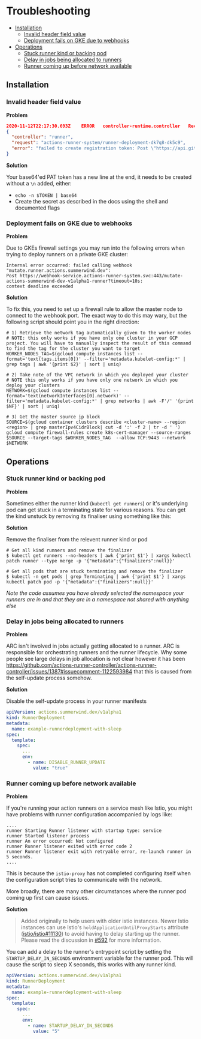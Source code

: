 # Troubleshooting

* [Installation](#installation)
  * [Invalid header field value](#invalid-header-field-value)
  * [Deployment fails on GKE due to webhooks](#deployment-fails-on-gke-due-to-webhooks)
* [Operations](#operations)
  * [Stuck runner kind or backing pod](#stuck-runner-kind-or-backing-pod)
  * [Delay in jobs being allocated to runners](#delay-in-jobs-being-allocated-to-runners)
  * [Runner coming up before network available](#runner-coming-up-before-network-available)

## Installation
### Invalid header field value

**Problem**

```json
2020-11-12T22:17:30.693Z	ERROR	controller-runtime.controller	Reconciler error	
{
  "controller": "runner",
  "request": "actions-runner-system/runner-deployment-dk7q8-dk5c9",
  "error": "failed to create registration token: Post \"https://api.github.com/orgs/$YOUR_ORG_HERE/actions/runners/registration-token\": net/http: invalid header field value \"Bearer $YOUR_TOKEN_HERE\\n\" for key Authorization"
}
```

**Solution**

Your base64'ed PAT token has a new line at the end, it needs to be created without a `\n` added, either:
* `echo -n $TOKEN | base64`
* Create the secret as described in the docs using the shell and documented flags


### Deployment fails on GKE due to webhooks

**Problem**

Due to GKEs firewall settings you may run into the following errors when trying to deploy runners on a private GKE cluster:

```
Internal error occurred: failed calling webhook "mutate.runner.actions.summerwind.dev": 
Post https://webhook-service.actions-runner-system.svc:443/mutate-actions-summerwind-dev-v1alpha1-runner?timeout=10s: 
context deadline exceeded
```

**Solution**<br />

To fix this, you need to set up a firewall rule to allow the master node to connect to the webhook port.
The exact way to do this may wary, but the following script should point you in the right direction:

```
# 1) Retrieve the network tag automatically given to the worker nodes
# NOTE: this only works if you have only one cluster in your GCP project. You will have to manually inspect the result of this command to find the tag for the cluster you want to target
WORKER_NODES_TAG=$(gcloud compute instances list --format='text(tags.items[0])' --filter='metadata.kubelet-config:*' | grep tags | awk '{print $2}' | sort | uniq)

# 2) Take note of the VPC network in which you deployed your cluster
# NOTE this only works if you have only one network in which you deploy your clusters
NETWORK=$(gcloud compute instances list --format='text(networkInterfaces[0].network)' --filter='metadata.kubelet-config:*' | grep networks | awk -F'/' '{print $NF}' | sort | uniq)

# 3) Get the master source ip block
SOURCE=$(gcloud container clusters describe <cluster-name> --region <region> | grep masterIpv4CidrBlock| cut -d ':' -f 2 | tr -d ' ')
gcloud compute firewall-rules create k8s-cert-manager --source-ranges $SOURCE --target-tags $WORKER_NODES_TAG  --allow TCP:9443 --network $NETWORK
```

## Operations
### Stuck runner kind or backing pod

**Problem**

Sometimes either the runner kind (`kubectl get runners`) or it's underlying pod can get stuck in a terminating state for various reasons. You can get the kind unstuck by removing its finaliser using something like this:

**Solution**

Remove the finaliser from the relevent runner kind or pod

```
# Get all kind runners and remove the finalizer
$ kubectl get runners --no-headers | awk {'print $1'} | xargs kubectl patch runner --type merge -p '{"metadata":{"finalizers":null}}'

# Get all pods that are stuck terminating and remove the finalizer
$ kubectl -n get pods | grep Terminating | awk {'print $1'} | xargs kubectl patch pod -p '{"metadata":{"finalizers":null}}'
```

_Note the code assumes you have already selected the namespace your runners are in and that they 
are in a namespace not shared with anything else_

### Delay in jobs being allocated to runners

**Problem**

ARC isn't involved in jobs actually getting allocated to a runner. ARC is responsible for orchestrating runners and the runner lifecycle. Why some people see large delays in job allocation is not clear however it has been https://github.com/actions-runner-controller/actions-runner-controller/issues/1387#issuecomment-1122593984 that this is caused from the self-update process somehow.

**Solution**

Disable the self-update process in your runner manifests

```yaml
apiVersion: actions.summerwind.dev/v1alpha1
kind: RunnerDeployment
metadata:
  name: example-runnerdeployment-with-sleep
spec:
  template:
    spec:
      ...
      env:
        - name: DISABLE_RUNNER_UPDATE
          value: "true"
```

### Runner coming up before network available

**Problem**

If you're running your action runners on a service mesh like Istio, you might
have problems with runner configuration accompanied by logs like:

```
....
runner Starting Runner listener with startup type: service
runner Started listener process
runner An error occurred: Not configured
runner Runner listener exited with error code 2
runner Runner listener exit with retryable error, re-launch runner in 5 seconds.
....
```

This is because the `istio-proxy` has not completed configuring itself when the
configuration script tries to communicate with the network.

More broadly, there are many other circumstances where the runner pod coming up first can cause issues.

**Solution**<br />

> Added originally to help users with older istio instances.
> Newer Istio instances can use Istio's `holdApplicationUntilProxyStarts` attribute ([istio/istio#11130](https://github.com/istio/istio/issues/11130)) to avoid having to delay starting up the runner.
> Please read the discussion in [#592](https://github.com/actions-runner-controller/actions-runner-controller/pull/592) for more information.

You can add a delay to the runner's entrypoint script by setting the `STARTUP_DELAY_IN_SECONDS` environment variable for the runner pod. This will cause the script to sleep X seconds, this works with any runner kind.

```yaml
apiVersion: actions.summerwind.dev/v1alpha1
kind: RunnerDeployment
metadata:
  name: example-runnerdeployment-with-sleep
spec:
  template:
    spec:
      ...
      env:
        - name: STARTUP_DELAY_IN_SECONDS
          value: "5"
```
